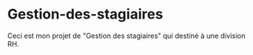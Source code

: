 # Gestion-des-stagiaires
Ceci est mon projet de "Gestion des stagiaires" qui destiné à une division RH.
